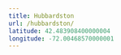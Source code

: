 ```yaml
---
title: Hubbardston
url: /hubbardston/
latitude: 42.483908400000004
longitude: -72.00468570000001
---
```


